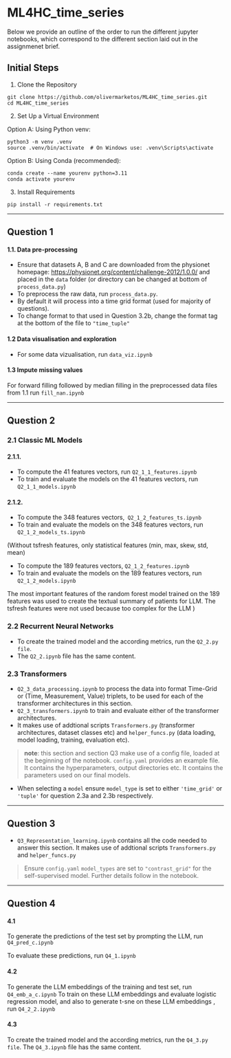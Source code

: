 # ML4HC_time_series

Below we provide an outline of the order to run the different jupyter notebooks, which correspond to the different section laid out in the assignmenet brief.

## Initial Steps

1. Clone the Repository
```
git clone https://github.com/olivermarketos/ML4HC_time_series.git
cd ML4HC_time_series
```

2. Set Up a Virtual Environment

Option A: Using Python venv:
```
python3 -m venv .venv
source .venv/bin/activate  # On Windows use: .venv\Scripts\activate
```
Option B: Using Conda (recommended):
```
conda create --name yourenv python=3.11
conda activate yourenv
```

3. Install Requirements
```
pip install -r requirements.txt
```
---

## Question 1

#### 1.1. Data pre-processing

- Ensure that datasets A, B and C are downloaded from the physionet homepage: https://physionet.org/content/challenge-2012/1.0.0/ and placed in the `data` folder (or directory can be changed at bottom of  `process_data.py`)
- To preprocess the raw data, run `process_data.py`.
- By default it will process into a time grid format (used for majority of questions).
- To change format to that used in Question 3.2b, change the format tag at the bottom of the file to `"time_tuple"`

#### 1.2 Data visualisation and exploration
- For some data vizualisation, run `data_viz.ipynb`

#### 1.3 Impute missing values
For forward filling followed by median filling in the preprocessed data files from 1.1 run `fill_nan.ipynb`

---

## Question 2

### 2.1 Classic ML Models
#### 2.1.1. 
- To compute the 41 features vectors, run `Q2_1_1_features.ipynb`
- To train and evaluate the models on the 41 features vectors, run `Q2_1_1_models.ipynb`

#### 2.1.2.
- To compute the 348 features vectors,` Q2_1_2_features_ts.ipynb`
- To train and evaluate the models on the 348 features vectors, run `Q2_1_2_models_ts.ipynb`

(Without tsfresh features, only statistical features (min, max, skew, std, mean)
    
- To compute the 189 features vectors, `Q2_1_2_features.ipynb`
- To train and evaluate the models on the 189 features vectors, run `Q2_1_2_models.ipynb`

The most important features of the random forest model trained on the 189 features was used to create the textual summary of patients for LLM.
The tsfresh features were not used because too complex for the LLM
)

### 2.2 Recurrent Neural Networks
- To create the trained model and the according metrics, run the `Q2_2.py file`.
- The `Q2_2.ipynb` file has the same content.

### 2.3 Transformers
- `Q2_3_data_processing.ipynb` to process the data into format Time-Grid or (Time, Measurement, Value) triplets, to be used for each of the transformer architectures in this section.
- `Q2_3_transformers.ipynb` to train and evaluate either of the transformer architectures. 
- It makes use of addtional scripts `Transformers.py` (transformer architectures, dataset classes etc) and `helper_funcs.py` (data loading, model loading, training, evaluation etc).

 > **note**: this section and section Q3 make use of a config file, loaded at the beginning of the notebook. `config.yaml` provides an example file. It contains the hyperparameters, output directories etc. It contains the parameters used on our final models.
 
  - When selecting a `model` ensure `model_type` is set to either `'time_grid'` or `'tuple'` for question 2.3a and 2.3b respectively.

---

## Question 3
- `Q3_Representation_learning.ipynb` contains all the code needed to answer this section. It makes use of addtional scripts `Transformers.py` and `helper_funcs.py`
> Ensure  `config.yaml` `model_types` are set to `"contrast_grid"` for the self-supervised model. Further details follow in the notebook.

---

## Question 4

#### 4.1
To generate the predictions of the test set by prompting the LLM, run `Q4_pred_c.ipynb`

To evaluate these predictions, run `Q4_1.ipynb`

#### 4.2
To generate the LLM embeddings of the training and test set, run `Q4_emb_a_c.ipynb`
To train on these LLM embeddings and evaluate logistic regression model, and also to generate t-sne on these LLM embeddings , run `Q4_2_2.ipynb`

#### 4.3
To create the trained model and the according metrics, run the `Q4_3.py file`.
The `Q4_3.ipynb` file has the same content.

